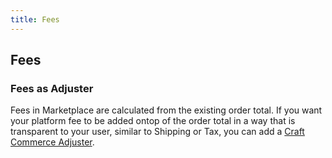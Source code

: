 ```yaml
---
title: Fees
---
```


## Fees

### Fees as Adjuster

Fees in Marketplace are calculated from the existing order total. If you want your platform fee to be added ontop of the order total in a way that is transparent to your user, similar to Shipping or Tax, you can add a [Craft Commerce Adjuster](https://craftcms.com/docs/commerce/3.x/extend/adjusters.html).

<!-- TODO Clarification and practical example -->
